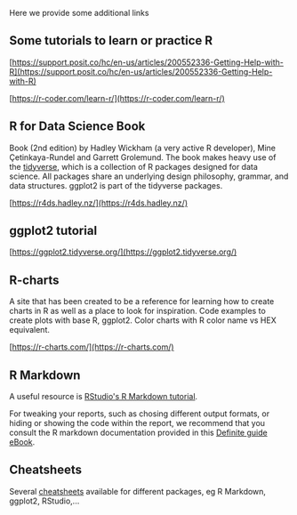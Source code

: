 Here we provide some additional links

## Some tutorials to learn or practice R

[https://support.posit.co/hc/en-us/articles/200552336-Getting-Help-with-R](https://support.posit.co/hc/en-us/articles/200552336-Getting-Help-with-R)

[https://r-coder.com/learn-r/](https://r-coder.com/learn-r/)


## R for Data Science Book

Book (2nd edition) by Hadley Wickham (a very active R developer), Mine Çetinkaya-Rundel and Garrett Grolemund. The book makes heavy use of the [tidyverse](https://www.tidyverse.org/), which is a collection of R packages designed for data science. All packages share an underlying design philosophy, grammar, and data structures. ggplot2 is part of the tidyverse packages.

[https://r4ds.hadley.nz/](https://r4ds.hadley.nz/)


## ggplot2 tutorial

[https://ggplot2.tidyverse.org/](https://ggplot2.tidyverse.org/)


## R-charts

A site that has been created to be a reference for learning how to create charts in R as well as a place to look for inspiration. Code examples to create plots with base R, ggplot2. Color charts with R color name vs HEX equivalent.

[https://r-charts.com/](https://r-charts.com/)


## R Markdown

A useful resource is [RStudio's R Markdown tutorial](https://rmarkdown.rstudio.com/lesson-1.html).

For tweaking your reports, such as chosing different output formats, or hiding or showing the code within the report, we recommend that you consult the R markdown documentation provided in this [Definite guide eBook](https://bookdown.org/yihui/rmarkdown/).


## Cheatsheets

Several [cheatsheets](https://posit.co/resources/cheatsheets/) available for different packages, eg R Markdown, ggplot2, RStudio,...


